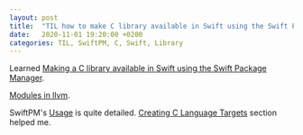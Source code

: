 ```yaml
---
layout: post
title:  "TIL how to make C library available in Swift using the Swift Package Manager"
date:   2020-11-01 19:20:00 +0200
categories: TIL, SwiftPM, C, Swift, Library
---
```

Learned [Making a C library available in Swift using the Swift Package Manager](https://rderik.com/blog/making-a-c-library-available-in-swift-using-the-swift-package/).

[Modules in llvm](http://clang.llvm.org/docs/Modules.html).

SwiftPM's [Usage](https://github.com/apple/swift-package-manager/blob/main/Documentation/Usage.md) is quite detailed. [Creating C Language Targets](https://github.com/apple/swift-package-manager/blob/main/Documentation/Usage.md#creating-c-language-targets) section helped me.
